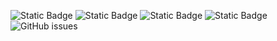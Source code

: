 ![Static Badge](https://img.shields.io/badge/blacklists-60-000000) ![Static Badge](https://img.shields.io/badge/blacklisted-2935144-cc0000) ![Static Badge](https://img.shields.io/badge/whitelisted-2243-00CC00) ![Static Badge](https://img.shields.io/badge/streaming_blacklist-28107-000000) ![GitHub issues](https://img.shields.io/github/issues/fabriziosalmi/blacklists)
